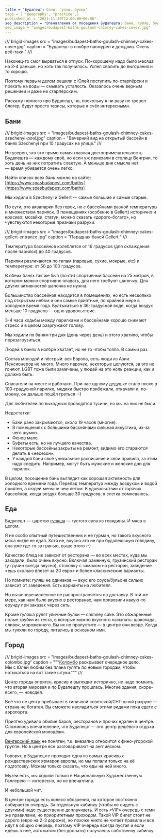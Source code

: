```yaml
---
title = "Будапешт: бани, гуляш, булки"
tags = [ "geography", "practice",]
published_at = "2022-11-30T12:00:00+00:00"
seo_description = "Впечатления от посещения Будапешта: бани, гуляш, булки."
seo_image = "images/budapest-baths-goulash-chimney-cakes-cover.jpg"
---
```


/// brigid-images
src = "images/budapest-baths-goulash-chimney-cakes-cover.jpg"
caption = "Будапешт в ноябре пасмурен и дождлив. Осень всё-таки."
///

Наконец-то смог вырваться в отпуск. По-хорошему надо было месяца на 3-4 раньше, но хоть так получилось. Успел свалить до выгорания и то хорошо.

Поэтому первым делом решили с Юлей поступить по-старпёрски и поехать на воды — смывать усталость. Оказалось очень верным решениеи и даже не старпёрским.

Раскажу немного про Будапешт, но, поскольку я ни разу не тревел блогер, будут просто тезисы, которые я счёл интересными.

<!-- more -->

## Бани

/// brigid-images
src = "images/budapest-baths-goulash-chimney-cakes-szechenyi-pool.jpg"
caption = "Вечерний вид на открытый бассейн в банях Szechenyi при 10 градусах на улице."
///

Не уверен, что это прямо самая главная достопримечательность Будапешта — каждому своё, но если уж приехали в столицу Венгрии, то хоть день на них потратить советую. А меньше дня смысла нет — время убивается очень легко.

Найти список всех бань можно на сайте: [https://www.spasbudapest.com/baths](https://www.spasbudapest.com/baths)

Мы ходили в Szechenyi и Gellert — самые большие и самые старые.

По сути, это аквапарки без горок, но с бассейнами разной температуры и множеством парилок. В помещениях (особенно в Gellert) исторично и красиво: мозайки, статуи, можно сказать «дорого-богато», но чувствуются некоторые признаки разрухи.

/// brigid-images
src = "images/budapest-baths-goulash-chimney-cakes-gellert-entrance.jpg"
caption = "Парадная баней Gellert."
///

Температура бассейнов колеблется от 16 градусов (для охлаждения после парилок) до 40 градусов.

Парилки различаются по типам (паровые, сухие, мокрые, etc) и темперетуре: от 50 до 100 градусов.

В обеих банях так же был (почти) спортивный бассейн на 25 метров, в котором можно спортивно плавать, для него требуют шапочку. Для других активностей шапочка не нужна.

Большинство бассейнов находится в помещениях, но есть несколько под открытым небом и они самые приятные, по крайней мере в холодное время года. Бултыхаться в 36-градусной воде, когда воздух меньше 10 градусов — одно удовольствие.

3-4 часа ходьбы между парилками и бассейнами хорошо снимают стресс и в целом разргужают голову.

Мы ходили по баням три дня (день через день) и этого хватило, чтобы перезагрузиться.

Людей в банях в ноябре хватает, но не то чтобы толпа. В самый раз.

Состав молодой и пёстрый: вся Европа, есть люди из Азии. Пенсионеров не много. Много парочек, некоторые целуются, за это не гоняют. LGBT тоже были замечены, у людей на это ноль реакции, как и должно быть.

Спасатели на месте и работают. При нас одному дедушке стало плохо в 100-градусной парилке, медики быстро прибежали, откачали и, по-моему, он дальше пошёл греться :-)

Для любителей по выходным проводятся тусичи, но мы на них не были.

Недостатки:

- Бани рано закрываются, около 19 часов (многие).
- В помещениях с большими бассейнами сильная аккустика, из-за чего шумно.
- Фенов мало.
- Буфеты есть, но не лучшего качества.
- Некоторые бассейны закрыты на ремонт, видимо его стараются делать в «несезон».
- У каждой бани своё уникальное расписание и свои правила, за этим надо следить. Например, могут быть мужские и женские дни для парилок.

В целом, посещение бань выглядит как хорошая активность для холодного времени года. Перепад температур между воздухом и водой приятен, а людей меньше чем летом. В удовольствии от горячих бассейнов, когда воздух больше 30 градусов, я слегка сомневаюсь.

## Еда

Бадупешт — царство [гуляша](https://ru.wikipedia.org/wiki/%D0%93%D1%83%D0%BB%D1%8F%D1%88) — густого супа из говядины. И мяса в целом.

Я не особо опытный путешественник и не гурман, но такого вкусного мяса нигде не едал. Хотя не, вкусно это не про будапешскую говядину, она уже где-то за гранью, выше этого :-)

Качество блюд не зависит от ресторана — во всех местах, куда мы заходили, было очень вкусно. Включая раменную, грузинский ресторан (у грузин всегда вкусно), столовку с замахом на ресторан, заведение «ешь сколько влезет за 20 евро» и более классические варианты.

Но помните: гуляш не одинаков — вкус его соуса/бульона сильно зависит от заведения. Есть варианты на любителя.

Но вышеперечисленное не распространяется на доставку. В той же мере, как нам было вкусно в ресторанах, нам привозили какую-то ерунду при заказах через сеть.

Кроме гуляша рулят уличные булки — chimney cake. Это обжаренные полые трубки из теста, в которые можно вкусного насыпать: шоколада, сливок, мороженного. Вы их не пропустите — в центре они везде. Когда мы гуляли по городу, питались в основном ими.

## Город

/// brigid-images
src = "images/budapest-baths-goulash-chimney-cakes-colombo.jpg"
caption = """[Коломбо](https://ru.wikipedia.org/wiki/%D0%9A%D0%BE%D0%BB%D0%BE%D0%BC%D0%B1%D0%BE_(%D1%82%D0%B5%D0%BB%D0%B5%D1%81%D0%B5%D1%80%D0%B8%D0%B0%D0%BB)) раскрывает очередное дело. <br/>
Мы с Юлей любим без плана гулять по новым городам, чтобы натыкаться на вот такие штуки."""
///

Центр города опрятен, красив и выглядит исторично, но надо помнить, что вторая мировая и по Будапешту прошлась. Многие здания, скоре-всего, — новодел.

Всё что не центр пребывает в типичной советской/СНГ-шной разрухе — страна не богатая. Вы сможете насладиться этими видами пока едете с аэропорта.

Приятно удивило обилие баров, ресторанов и прочих едален в центре. Сложилось впечателение, что Будапешт — это центр дешёвого отдыха для европейской молодёжи.

[Венгерский язык](https://ru.wikipedia.org/wiki/%D0%92%D0%B5%D0%BD%D0%B3%D0%B5%D1%80%D1%81%D0%BA%D0%B8%D0%B9_%D1%8F%D0%B7%D1%8B%D0%BA) не понятен, т.к. внезапно относится к фино-угорской группе. Но в центре все разговаривают на английском.

Говорят, в Будапеште проходит одна из самых красивых рождественских ярмарок европы, но мы попали только на её подготовку. Можем только сказать, что еды на ней много.

Музеи есть, мы ходили только в Национальную Художественную Галлерею — интересно, но не впечатлила.

И небольшой чит.

В центре города есть колесо обозрения, на которое постоянно собирается очередь. За отдельную кабинку (чтобы не сидеть с другими) надо существенно доплачивать. И есть «VIP» очередь с теми же правилами, но приоритетным проходом. Такой VIP билет стоит не дорого (евро на 2-3 дороже), но похоже никто не читает правила и все идут в общую очередь, поэтому VIP очередь всегда пустая и если идёшь в неё, автоматом (без доплаты) получаешь собственну кабинку.
